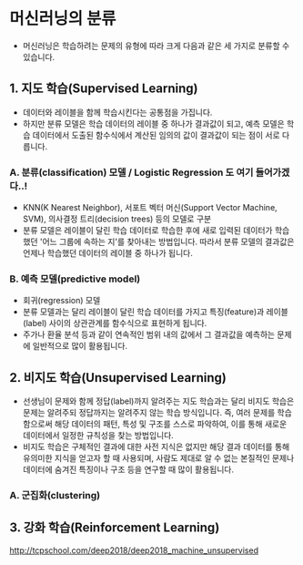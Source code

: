 # 머신러닝의 분류
- 머신러닝은 학습하려는 문제의 유형에 따라 크게 다음과 같은 세 가지로 분류할 수 있습니다.

## 1. 지도 학습(Supervised Learning)
- 데이터와 레이블을 함께 학습시킨다는 공통점을 가집니다.
- 하지만 분류 모델은 학습 데이터의 레이블 중 하나가 결과값이 되고, 예측 모델은 학습 데이터에서 도출된 함수식에서 계산된 임의의 값이 결과값이 되는 점이 서로 다릅니다.

### A. 분류(classification) 모델 / Logistic Regression 도 여기 들어가겠다..!
- KNN(K Nearest Neighbor), 서포트 벡터 머신(Support Vector Machine, SVM), 의사결정 트리(decision trees) 등의 모델로 구분
- 분류 모델은 레이블이 달린 학습 데이터로 학습한 후에 새로 입력된 데이터가 학습했던 '어느 그룹에 속하는 지'를 찾아내는 방법입니다. 따라서 분류 모델의 결과값은 언제나 학습했던 데이터의 레이블 중 하나가 됩니다.

### B. 예측 모델(predictive model)
- 회귀(regression) 모델
- 분류 모델과는 달리 레이블이 달린 학습 데이터를 가지고 특징(feature)과 레이블(label) 사이의 상관관계를 함수식으로 표현하게 됩니다.
- 주가나 환율 분석 등과 같이 연속적인 범위 내의 값에서 그 결과값을 예측하는 문제에 일반적으로 많이 활용됩니다.

## 2. 비지도 학습(Unsupervised Learning)
- 선생님이 문제와 함께 정답(label)까지 알려주는 지도 학습과는 달리 비지도 학습은 문제는 알려주되 정답까지는 알려주지 않는 학습 방식입니다. 즉, 여러 문제를 학습함으로써 해당 데이터의 패턴, 특성 및 구조를 스스로 파악하여, 이를 통해 새로운 데이터에서 일정한 규칙성을 찾는 방법입니다.
- 비지도 학습은 구체적인 결과에 대한 사전 지식은 없지만 해당 결과 데이터를 통해 유의미한 지식을 얻고자 할 때 사용되며, 사람도 제대로 알 수 없는 본질적인 문제나 데이터에 숨겨진 특징이나 구조 등을 연구할 때 많이 활용됩니다.

### A. 군집화(clustering)

## 3. 강화 학습(Reinforcement Learning)

http://tcpschool.com/deep2018/deep2018_machine_unsupervised
